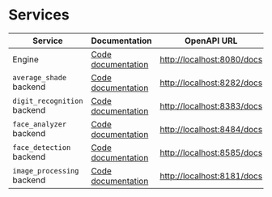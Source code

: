 # Services

| Service                       | Documentation                                         | OpenAPI URL                       |
|-------------------------------|-------------------------------------------------------|-----------------------------------|
| Engine                        | [Code documentation](../engine/README.md)             | [http://localhost:8080/docs]()    |
| `average_shade` backend       | [Code documentation](../average_shade/README.md)      | [http://localhost:8282/docs]()    |
| `digit_recognition` backend   | [Code documentation](../digit_recognition/README.md)  | [http://localhost:8383/docs]()    |
| `face_analyzer` backend       | [Code documentation](../face_analyzer/README.md)      | [http://localhost:8484/docs]()    |
| `face_detection` backend      | [Code documentation](../face_detection/README.md)     | [http://localhost:8585/docs]()    |
| `image_processing` backend    | [Code documentation](../image_processing/README.md)   | [http://localhost:8181/docs]()    |
